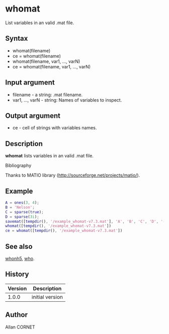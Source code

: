 

# whomat

List variables in an valid .mat file.

## Syntax

- whomat(filename)
- ce = whomat(filename)
- whomat(filename, var1, ..., varN)
- ce = whomat(filename, var1, ..., varN)

## Input argument

 - filename - a string: .mat filename.
 - var1, ..., varN - string: Names of variables to inspect.

## Output argument

 - ce - cell of strings with variables names.

## Description


  <p><b>whomat</b> lists variables in an valid .mat file.</p>


Bibliography

Thanks to MATIO library (http://sourceforge.net/projects/matio/).

## Example

```matlab
A = ones(3, 4);
B = 'Nelson';
C = sparse(true);
D = sparse(3i);		
savemat([tempdir(), '/example_whomat-v7.3.mat'], 'A', 'B', 'C', 'D', '-v7.3')
whomat([tempdir(), '/example_whomat-v7.3.mat'])
ce = whomat([tempdir(), '/example_whomat-v7.3.mat'])
```

## See also

[whonh5](../hdf5/whonh5.md), [who](../memory_manager/who.md).
## History

|Version|Description|
|------|------|
|1.0.0|initial version|


## Author

Allan CORNET




